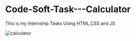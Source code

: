 # Code-Soft-Task---Calculator
This is my Internship Tasks Using HTML,CSS and JS
 
![calculator](https://github.com/user-attachments/assets/45b1bc09-2686-4f0c-921a-de93cc29a840)

